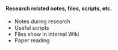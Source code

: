#### Research related notes, files, scripts, etc.
- Notes during research
- Useful scripts
- Files show in internal Wiki
- Paper reading
